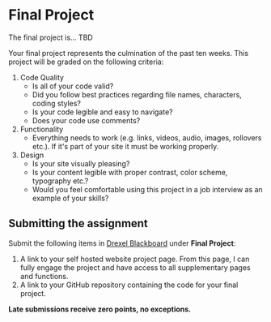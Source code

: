 # Final Project

The final project is... TBD

Your final project represents the culmination of the past ten weeks. This project will be graded on the following criteria:

1. Code Quality
    - Is all of your code valid?
    - Did you follow best practices regarding file names, characters, coding styles?
    - Is your code legible and easy to navigate?
    - Does your code use comments?
1. Functionality
    - Everything needs to work (e.g. links, videos, audio, images, rollovers etc.). If it's part of your site it must be working properly.
1. Design
    - Is your site visually pleasing?
    - Is your content legible with proper contrast, color scheme, typography etc.?
    - Would you feel comfortable using this project in a job interview as an example of your skills?

## Submitting the assignment

Submit the following items in [Drexel Blackboard](https://learn.dcollege.net/) under **Final Project**:

1. A link to your self hosted website project page. From this page, I can fully engage the project and have access to all supplementary pages and functions.
1. A link to your GitHub repository containing the code for your final project.

**Late submissions receive zero points, no exceptions.**